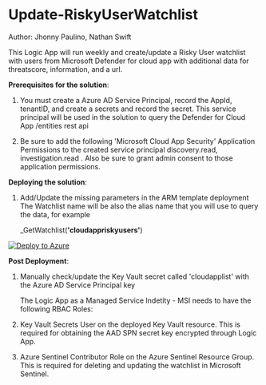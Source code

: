 #  Update-RiskyUserWatchlist

Author: Jhonny Paulino, Nathan Swift

This Logic App will run weekly and create/update a Risky User watchlist with users from Microsoft Defender for cloud app with additional data for threatscore, information, and a url.

**Prerequisites for the solution**:

1. You must create a Azure AD Service Principal, record the AppId, tenantID, and create a secrets and record the secret. This service principal will be used in the solution to query the Defender for Cloud App /entities rest api

2. Be sure to add the following 'Microsoft Cloud App Security' Application Permissions to the created service principal discovery.read, investigation.read . Also be sure to grant admin consent to those application permissions.

**Deploying the solution**:

1. Add/Update the missing parameters in the ARM template deployment 
   The Watchlist name will be also the alias name that you will use to query the data, for example 

      _GetWatchlist(**'cloudappriskyusers'**)
	  

[![Deploy to Azure](https://aka.ms/deploytoazurebutton)](https://portal.azure.com/#create/Microsoft.Template/uri/https%3A%2F%2Fraw.githubusercontent.com%2FAzure%2FAzure-Sentinel%2Fmaster%2FWatchlists%2FUpdate-RiskyUserWatchlist%2Fazuredeploy.json)


**Post Deployment**:

1. Manually check/update the Key Vault secret called 'cloudapplist' with the Azure AD Service Principal key

   The Logic App as a Managed Service Indetity - MSI needs to have the following RBAC Roles:

2. Key Vault Secrets User on the deployed Key Vault resource.
This is required for obtaining the AAD SPN secret key encrypted through Logic App.

3. Azure Sentinel Contributor Role on the Azure Sentinel Resource Group.
This is required for deleting and updating the watchlist in Microsoft Sentinel.